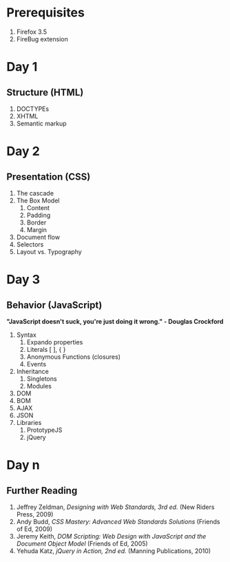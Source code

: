 # Prerequisites

 1.	Firefox 3.5
 2.	FireBug extension

# Day 1
## Structure (HTML)

 1. DOCTYPEs
 2.	XHTML
 3.	Semantic markup

# Day 2
## Presentation (CSS)

 1.	The cascade
 2.	The Box Model
	1.	Content
	2.	Padding
	3.	Border
	4.	Margin
 3.	Document flow
 4.	Selectors
 5.	Layout vs. Typography

# Day 3
## Behavior (JavaScript)

**"JavaScript doesn't suck, you're just doing it wrong." - Douglas Crockford**

 1.	Syntax
	1.	Expando properties
	2.	Literals [ ], { }
	3.	Anonymous Functions (closures)
	4.	Events
 2.	Inheritance
	1.	Singletons
	2.	Modules
 3.	DOM
 4.	BOM
 5.	AJAX
 6.	JSON
 7. Libraries
	1.	PrototypeJS
	2.	jQuery
	
# Day n
## Further Reading

 1.	Jeffrey Zeldman, _Designing with Web Standards, 3rd ed._ (New Riders Press, 2009)
 2.	Andy Budd, _CSS Mastery: Advanced Web Standards Solutions_ (Friends of Ed, 2009)
 3.	Jeremy Keith, _DOM Scripting: Web Design with JavaScript and the Document Object Model_ (Friends of Ed, 2005)
 4.	Yehuda Katz, _jQuery in Action, 2nd ed._ (Manning Publications, 2010)